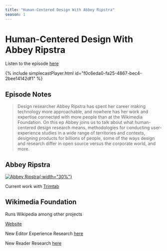 ```yaml
---
title: "Human-Centered Design With Abbey Ripstra"
season: 1
---
```

# Human-Centered Design With Abbey Ripstra

Listen to the episode [here](https://fosspod.content.town/episodes/human-centered-design-with-abbey-ripstra)

{% include simplecastPlayer.html id="f0c6eda0-fa25-4867-bec4-2bee14142df1" %}

## Episode Notes

> Design researcher Abbey Ripstra has spent her career making technology more approachable, and nowhere has her work and expertise connected with more people than at the Wikimedia Foundation. On this ep Abbey joins us to talk about what human-centered design research means, methodologies for conducting user-experience studies in a wide range of territories and contexts, designing products for billions of people, some of the ways design and research differ in open source versus the corporate world, and more.


## Abbey Ripstra

[![Abbey Ripstra](https://upload.wikimedia.org/wikipedia/commons/8/83/Ripstra%2C_Abbey_-_May_2014_01.jpg){:width="30%"}](https://commons.wikimedia.org/wiki/File:Ripstra,_Abbey_-_May_2014_01.jpg)

Current work with [Trimtab](https://wearetrimtab.com/)

## Wikimedia Foundation

Runs Wikipedia among other projects

[Website](https://wikimediafoundation.org/)

New Editor Experience Research [here](https://www.mediawiki.org/wiki/New_Editor_Experiences)

New Reader Research [here](https://meta.wikimedia.org/wiki/New_Readers)